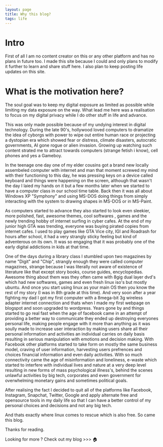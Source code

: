 ```yaml
---
layout: page
title: Why this blog?
tags: life
---
```


# Intro

First of all I am no content creator on this or any other platform and has no plans in future too. I made this site because I could and only plans to modify it further to learn and share stuff here. I also plan to keep posting life updates on this site.



# What is the motivation here?

The soul goal was to keep my digital exposure as limited as possible while limiting my data exposure on the way. What lead me here was a realisation to focus on my digital privacy while I do other stuff in life and advance.

This was only made possible because of my undying interest in digital technology. During the late 90's, hollywood loved computers to dramatize the idea of cyborgs with power to wipe out entire human race or projecting a dystopian era which showed fear or distress, climate disasters, autocratic governments, AI gone rogue or alien invasion. Growing up watching such content strated me to attract towards computers (strange fetish i know), cell phones and yes a Gameboy.

In the teenage one day one of my elder cousins got a brand new locally assembeled computer with internet and man that moment screwed my mind with their functioning to this day, he was pressing keys on a device called keyboard and things were happening on the screen, although that wasn't the day I laied my hands on it but a few months later when we started to have a computer class in our school time table. Back then it was all about Windows XP "Symphony" and using MS-DOS doing things from simply interacting with the system to drawing shapes in MS-DOS or in MS-Paint.

As computers started to advance they also started to look even sleekier, more polished, fast, awesome themes, cool softwares , games and the newly trending hobby of internet surfing in cyber cafes. At the end of my junior high GTA was trending, everyone was buying pirated copies from internet cafes. I used to play games like GTA Vice city, IGI and Roadrash for hours after school, it had a very strangly sticky feeling but kind of adventerous on its own. It was so engaging that it was probably one of the early digital addictions in kids at that time.

One of the days during a library class I stumbled upon two magazines by name "Digit" and "Chip", strangly enough they were called computer magazines, strange because I was literally not aware of existence of literature like that except story books, course guides, encyclopedias. Awesome thing about them was they often came with 8gig dual layer dvd's which had new softwares, games and even fresh linux iso's but mostly ubuntu. And once you start using linux as your main OS then you know the rest of my story (I was in 8th grade at this time). And very soon after a year fighting my dad I got my first computer with a 8mega-bit 3g wireless adapter internet connection and thats when I made my first webpage on blogspot and soon upgraded to wordpress. Years gone by and things started to go real fast when the age of facebook came in an attempt of providing a better way to communicate they ended up destroying everyones personal life, making people engage with it more than anything as it was soully made to increase user interaction by making users share all their personal information and activities an individual carries on daily basis resulting in serious manipulation with emotions and decision making. With Facebook other platforms started to take form on mostly the same business model, craving of user information, harvesting users prefrences and choices financial information and even daily activities. With so much connectivity came the age of misinformation and loneliness, e-waste which started to interfere with individual lives and nature at a very deep level resulting in new forms of mass psychological illness's, behind the scenes unlawful activities by big tech, corporates and even government for overwhelming monetary gains and sometimes political goals.

After realising the fact I decided to quit all of the platforms like Facebook, Instagram, Snapchat, Twitter, Google and apply alternate free and opensource tools in my daily life so that I can have a better control of my personal choices and decisions and not any big tech.

And thats exactly where linux comes to rescue which is also free. So came this blog.

Thanks for reading.


Looking for more ?
Check out my blog >>> 🏠

